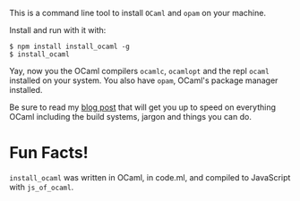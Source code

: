 This is a command line tool to install `OCaml` and `opam` on your
machine. 

Install and run with it with:

```shell
$ npm install install_ocaml -g
$ install_ocaml
```

Yay, now you the OCaml compilers `ocamlc`, `ocamlopt` and the repl
`ocaml` installed on your system. You also have `opam`, OCaml's
package manager installed.

Be sure to read my [blog post](http://hyegar.com/blog/2015/10/19/so-you're-learning-ocaml/) that will get you up to speed on
everything OCaml including the build systems, jargon and things you
can do.

# Fun Facts!

`install_ocaml` was written in OCaml, in code.ml, and compiled to
JavaScript with `js_of_ocaml`.
